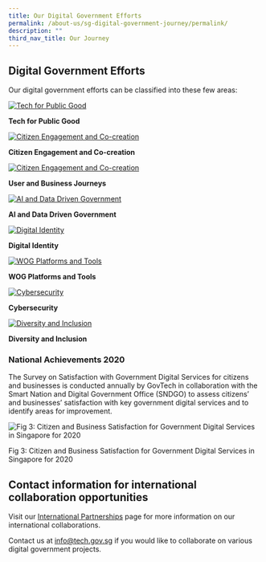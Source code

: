 ```yaml
---
title: Our Digital Government Efforts
permalink: /about-us/sg-digital-government-journey/permalink/
description: ""
third_nav_title: Our Journey
---
```

Digital Government Efforts
--------------------------

Our digital government efforts can be classified into these few areas:

[![Tech for Public Good](https://www.tech.gov.sg/images/digital-transformation/01-Tech%20for%20Public%20Good.png)](https://www.tech.gov.sg/singapore-digital-government-journey/tech-for-public-good)

**Tech for Public Good**

[![Citizen Engagement and Co-creation](https://www.tech.gov.sg/images/digital-transformation/02-Citizen%20Engagement.png)](https://www.tech.gov.sg/singapore-digital-government-journey/citizen-engagement-and-cocreation)

**Citizen Engagement and Co-creation**

[![Citizen Engagement and Co-creation](https://www.tech.gov.sg/images/digital-transformation/03-User%20Business%20Journey.png)](https://www.tech.gov.sg/singapore-digital-government-journey/user-and-business-journeys)

**User and Business Journeys**

[![AI and Data Driven Government](https://www.tech.gov.sg/images/digital-transformation/04-Data%20Driven%20Gov%20AI.png)](https://www.tech.gov.sg/singapore-digital-government-journey/ai-and-data-driven-government)

**AI and Data Driven Government**

[![Digital Identity](https://www.tech.gov.sg/images/digital-transformation/05-Digital%20Identity.png)](https://www.tech.gov.sg/singapore-digital-government-journey/digital-identity)

**Digital Identity**

[![WOG Platforms and Tools](https://www.tech.gov.sg/images/digital-transformation/06-WOG%20Platforms%20Tools.png)](https://www.tech.gov.sg/singapore-digital-government-journey/wog-platforms-and-tools)

**WOG Platforms and Tools**

[![Cybersecurity](https://d33wubrfki0l68.cloudfront.net/d28f495f37d9f89a08c2eb40f9e493b80b9fa77c/90934/images/digital-transformation/07-cybersecurity.png)](https://www.tech.gov.sg/singapore-digital-government-journey/cybersecurity)

**Cybersecurity**

[![Diversity and Inclusion](https://www.tech.gov.sg/images/digital-transformation/08-Diversity%20Inclusion.png)](https://www.tech.gov.sg/singapore-digital-government-journey/diversity-and-inclusion)

**Diversity and Inclusion**

### National Achievements 2020

The Survey on Satisfaction with Government Digital Services for citizens and businesses is conducted annually by GovTech in collaboration with the Smart Nation and Digital Government Office (SNDGO) to assess citizens’ and businesses’ satisfaction with key government digital services and to identify areas for improvement.

![Fig 3: Citizen and Business Satisfaction for Government Digital Services in Singapore for 2020](https://d33wubrfki0l68.cloudfront.net/49ed4c212e6856c2502d23424aa52692aa98d16d/a82ee/images/digital-transformation/fig-3-citizen-and-business-satisfaction.png)

Fig 3: Citizen and Business Satisfaction for Government Digital Services in Singapore for 2020

Contact information for international collaboration opportunities
-----------------------------------------------------------------

Visit our [International Partnerships](https://www.tech.gov.sg/international-partnerships) page for more information on our international collaborations.

Contact us at [info@tech.gov.sg](mailto:info@tech.gov.sg) if you would like to collaborate on various digital government projects.